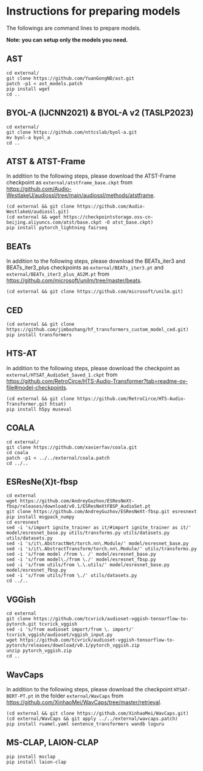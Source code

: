 # Instructions for preparing models

The followings are command lines to prepare models.

**Note: you can setup only the models you need.**

## AST

    cd external/
    git clone https://github.com/YuanGongND/ast.git
    patch -p1 < ast_models.patch
    pip install wget
    cd ..

## BYOL-A (IJCNN2021) & BYOL-A v2 (TASLP2023)

    cd external/
    git clone https://github.com/nttcslab/byol-a.git
    mv byol-a byol_a
    cd ..

## ATST & ATST-Frame

In addition to the following steps, please download the ATST-Frame checkpoint as `external/atstframe_base.ckpt` from https://github.com/Audio-WestlakeU/audiossl/tree/main/audiossl/methods/atstframe.

    (cd external && git clone https://github.com/Audio-WestlakeU/audiossl.git)
    (cd external && wget https://checkpointstorage.oss-cn-beijing.aliyuncs.com/atst/base.ckpt -O atst_base.ckpt)
    pip install pytorch_lightning fairseq

## BEATs

In addition to the following steps, please download the BEATs_iter3 and BEATs_iter3_plus checkpoints as `external/BEATs_iter3.pt` and `external/BEATs_iter3_plus_AS2M.pt` from https://github.com/microsoft/unilm/tree/master/beats.

    (cd external && git clone https://github.com/microsoft/unilm.git)

## CED

    (cd external && git clone https://github.com/jimbozhang/hf_transformers_custom_model_ced.git)
    pip install transformers

## HTS-AT

In addition to the following steps, please download the checkpoint as `external/HTSAT_AudioSet_Saved_1.ckpt` from https://github.com/RetroCirce/HTS-Audio-Transformer?tab=readme-ov-file#model-checkpoints.

    (cd external && git clone https://github.com/RetroCirce/HTS-Audio-Transformer.git htsat)
    pip install h5py museval

## COALA

    cd external/
    git clone https://github.com/xavierfav/coala.git
    cd coala
    patch -p1 < ../../external/coala.patch
    cd ../..

## ESResNe(X)t-fbsp

    cd external
    wget https://github.com/AndreyGuzhov/ESResNeXt-fbsp/releases/download/v0.1/ESResNeXtFBSP_AudioSet.pt
    git clone https://github.com/AndreyGuzhov/ESResNeXt-fbsp.git esresnext
    pip install msgpack_numpy
    cd esresnext
    sed -i 's/import ignite_trainer as it/#import ignite_trainer as it/' model/esresnet_base.py utils/transforms.py utils/datasets.py utils/datasets.py
    sed -i 's/it\.AbstractNet/torch.nn\.Module/' model/esresnet_base.py
    sed -i 's/it\.AbstractTransform/torch.nn\.Module/' utils/transforms.py
    sed -i 's/from model /from \. /' model/esresnet_base.py
    sed -i 's/from model\./from \./' model/esresnet_fbsp.py
    sed -i 's/from utils/from \.\.utils/' model/esresnet_base.py model/esresnet_fbsp.py
    sed -i 's/from utils/from \./' utils/datasets.py
    cd ../..

## VGGish

    cd external
    git clone https://github.com/tcvrick/audioset-vggish-tensorflow-to-pytorch.git tcvrick_vggish
    sed -i 's/from audioset import/from \. import/' tcvrick_vggish/audioset/vggish_input.py
    wget https://github.com/tcvrick/audioset-vggish-tensorflow-to-pytorch/releases/download/v0.1/pytorch_vggish.zip
    unzip pytorch_vggish.zip
    cd ..

## WavCaps

In addition to the following steps, please download the checkpoint `HTSAT-BERT-PT.pt` in the folder `external/WavCaps` from https://github.com/XinhaoMei/WavCaps/tree/master/retrieval.

    (cd external && git clone https://github.com/XinhaoMei/WavCaps.git)
    (cd external/WavCaps && git apply ../../external/wavcaps.patch)
    pip install ruamel.yaml sentence_transformers wandb loguru

## MS-CLAP, LAION-CLAP

    pip install msclap
    pip install laion-clap

